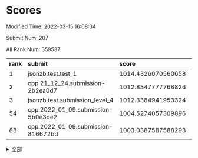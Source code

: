 # Scores

Modified Time: 2022-03-15 16:08:34

Submit Num: 207

All Rank Num: 359537

| rank |               submit               |       score        |       sigma        | pk_num |
| :--- | :--------------------------------- | :----------------- | :----------------- | :----- |
| 1    | jsonzb.test.test_1                 | 1014.4326070560658 | 0.8229113312514345 | 6943   |
| 2    | cpp.21_12_24.submission-2b2ea0d7   | 1012.8347777768826 | 0.7976911935213846 | 6948   |
| 3    | jsonzb.test.submission_level_4     | 1012.3384941953324 | 0.7871914808647381 | 6944   |
| 54   | cpp.2022_01_09.submission-5b0e3de2 | 1004.5274057309896 | 0.7115175173045746 | 6949   |
| 88   | cpp.2022_01_09.submission-816672bd | 1003.0387587588293 | 0.7141536235520073 | 6946   |


<details>
<summary>全部</summary>

| rank |                 submit                 |       score        |       sigma        | pk_num |
| :--- | :------------------------------------- | :----------------- | :----------------- | :----- |
| 1    | jsonzb.test.test_1                     | 1014.4326070560658 | 0.8229113312514345 | 6943   |
| 2    | cpp.21_12_24.submission-2b2ea0d7       | 1012.8347777768826 | 0.7976911935213846 | 6948   |
| 3    | jsonzb.test.submission_level_4         | 1012.3384941953324 | 0.7871914808647381 | 6944   |
| 4    | gobigger.level_3.submission_level_3_43 | 1012.1469227601675 | 0.7869909980764317 | 6945   |
| 5    | gobigger.level_3.submission_level_3_33 | 1011.9264463153739 | 0.7735045213469348 | 6951   |
| 6    | gobigger.level_3.submission_level_3_39 | 1011.551351535858  | 0.7756767657661104 | 6951   |
| 7    | gobigger.level_3.submission_level_3_17 | 1011.3896464052783 | 0.7834836192592037 | 6947   |
| 8    | gobigger.level_3.submission_level_3_20 | 1011.1954703561087 | 0.7566414139494441 | 6948   |
| 9    | gobigger.level_3.submission_level_3_1  | 1011.193843131474  | 0.7687692515029264 | 6947   |
| 10   | gobigger.level_3.submission_level_3_31 | 1011.1166068888623 | 0.7561156612603659 | 6944   |
| 11   | gobigger.level_3.submission_level_3_36 | 1011.0933742486195 | 0.7757084931645393 | 6947   |
| 12   | gobigger.level_3.submission_level_3_49 | 1010.978550859558  | 0.7634018500929242 | 6952   |
| 13   | gobigger.level_3.submission_level_3_12 | 1010.9045159420964 | 0.7687604211773211 | 6948   |
| 14   | gobigger.level_3.submission_level_3_16 | 1010.8496013913345 | 0.7454559936021993 | 6943   |
| 15   | gobigger.level_3.submission_level_3_38 | 1010.7490279721377 | 0.7777702664544336 | 6948   |
| 16   | gobigger.level_3.submission_level_3_8  | 1010.7201515623594 | 0.7747610199729942 | 6951   |
| 17   | gobigger.level_3.submission_level_3_40 | 1010.6034767150143 | 0.763124941472562  | 6949   |
| 18   | gobigger.level_3.submission_level_3_48 | 1010.5114755312414 | 0.7555436928614102 | 6947   |
| 19   | gobigger.level_3.submission_level_3_5  | 1010.5097281339196 | 0.8032521372563657 | 6947   |
| 20   | gobigger.level_3.submission_level_3_6  | 1010.4490325316104 | 0.7588920225764773 | 6947   |
| 21   | gobigger.level_3.submission_level_3_15 | 1010.3386380274791 | 0.765547923623359  | 6949   |
| 22   | gobigger.level_3.submission_level_3_35 | 1010.2129120564002 | 0.745995518350003  | 6946   |
| 23   | gobigger.level_3.submission_level_3_18 | 1010.207901157362  | 0.7685559297633303 | 6950   |
| 24   | gobigger.level_3.submission_level_3_22 | 1010.1693040221801 | 0.7759649026045212 | 6947   |
| 25   | gobigger.level_3.submission_level_3_13 | 1010.1451407678439 | 0.7717562346832544 | 6950   |
| 26   | gobigger.level_3.submission_level_3_14 | 1010.1375128649602 | 0.7381236921418192 | 6947   |
| 27   | gobigger.level_3.submission_level_3_24 | 1010.1098230898486 | 0.7651659777841322 | 6949   |
| 28   | gobigger.level_3.submission_level_3_2  | 1010.1042974450825 | 0.7460154234481725 | 6946   |
| 29   | gobigger.level_3.submission_level_3_42 | 1010.0541623954023 | 0.7461989196624543 | 6943   |
| 30   | gobigger.level_3.submission_level_3_26 | 1010.0220218166895 | 0.7725240480823544 | 6947   |
| 31   | gobigger.level_3.submission_level_3_9  | 1009.9916955367959 | 0.7571337726614782 | 6948   |
| 32   | gobigger.level_3.submission_level_3_27 | 1009.9698782456803 | 0.792900875145265  | 6947   |
| 33   | gobigger.level_3.submission_level_3_4  | 1009.9585784838426 | 0.7704167413503336 | 6944   |
| 34   | gobigger.level_3.submission_level_3_3  | 1009.9209601931797 | 0.7461495996049443 | 6945   |
| 35   | gobigger.level_3.submission_level_3_37 | 1009.8970948299622 | 0.7730745513469538 | 6945   |
| 36   | gobigger.level_3.submission_level_3_10 | 1009.8795074614994 | 0.7411833677836112 | 6943   |
| 37   | gobigger.level_3.submission_level_3_47 | 1009.7919700524513 | 0.7525234172239863 | 6947   |
| 38   | gobigger.level_3.submission_level_3_34 | 1009.7688135955185 | 0.7855237741755285 | 6946   |
| 39   | gobigger.level_3.submission_level_3_44 | 1009.7597233410672 | 0.7550511158826144 | 6948   |
| 40   | gobigger.level_3.submission_level_3_45 | 1009.6574576641892 | 0.7704335195830179 | 6950   |
| 41   | gobigger.level_3.submission_level_3_46 | 1009.6537576406455 | 0.7741611306558117 | 6948   |
| 42   | gobigger.level_3.submission_level_3_23 | 1009.6343354581943 | 0.7693983299679918 | 6949   |
| 43   | gobigger.level_3.submission_level_3_29 | 1009.5652323448401 | 0.7714227827270809 | 6944   |
| 44   | gobigger.level_3.submission_level_3_7  | 1009.5621744677072 | 0.7511598342925099 | 6947   |
| 45   | gobigger.level_3.submission_level_3_32 | 1009.3790877499038 | 0.7680123369953347 | 6949   |
| 46   | gobigger.level_3.submission_level_3_25 | 1009.2864231283257 | 0.7477027692978668 | 6950   |
| 47   | gobigger.level_3.submission_level_3_11 | 1009.2666362547731 | 0.7496673957912848 | 6949   |
| 48   | gobigger.level_3.submission_level_3_30 | 1009.2261668152879 | 0.7626686025822975 | 6950   |
| 49   | gobigger.level_3.submission_level_3_21 | 1009.1897967942823 | 0.7627180165017013 | 6946   |
| 50   | gobigger.level_3.submission_level_3_41 | 1008.8974780847805 | 0.7579490948970593 | 6948   |
| 51   | gobigger.level_3.submission_level_3_28 | 1008.7383126668988 | 0.7446920841565795 | 6949   |
| 52   | gobigger.level_3.submission_level_3_0  | 1008.637302978985  | 0.7447909367962893 | 6952   |
| 53   | gobigger.level_3.submission_level_3_19 | 1008.0542685757061 | 0.737918770413604  | 6948   |
| 54   | cpp.2022_01_09.submission-5b0e3de2     | 1004.5274057309896 | 0.7115175173045746 | 6949   |
| 55   | gobigger.level_1.submission_level_1_13 | 1004.1438846381129 | 0.7237089625017894 | 6946   |
| 56   | gobigger.level_1.submission_level_1_29 | 1004.1245871886758 | 0.7169647096440074 | 6951   |
| 57   | gobigger.level_1.submission_level_1_19 | 1004.0576484880966 | 0.7251755696623464 | 6944   |
| 58   | gobigger.level_1.submission_level_1_15 | 1003.9224285456345 | 0.7178805960385733 | 6951   |
| 59   | gobigger.level_1.submission_level_1_43 | 1003.9087261645083 | 0.7108353443338042 | 6953   |
| 60   | gobigger.level_1.submission_level_1_37 | 1003.843180974824  | 0.7204810696475948 | 6950   |
| 61   | gobigger.level_1.submission_level_1_32 | 1003.8354359839478 | 0.7305151770585545 | 6945   |
| 62   | gobigger.level_1.submission_level_1_1  | 1003.819946507595  | 0.7082200208567577 | 6947   |
| 63   | gobigger.level_1.submission_level_1_20 | 1003.7740338457102 | 0.708171033221933  | 6944   |
| 64   | gobigger.level_1.submission_level_1_5  | 1003.768227583793  | 0.7180062141109073 | 6944   |
| 65   | gobigger.level_1.submission_level_1_17 | 1003.7496652020925 | 0.7326611500931841 | 6949   |
| 66   | gobigger.level_1.submission_level_1_35 | 1003.7085568289116 | 0.7349300823949637 | 6947   |
| 67   | gobigger.level_1.submission_level_1_21 | 1003.6973928992346 | 0.7123514420251491 | 6953   |
| 68   | gobigger.level_1.submission_level_1_18 | 1003.632657775554  | 0.7161621909154796 | 6949   |
| 69   | gobigger.level_1.submission_level_1_22 | 1003.5649696706431 | 0.7126883888020538 | 6946   |
| 70   | gobigger.level_1.submission_level_1_26 | 1003.5543631424956 | 0.711543438624461  | 6942   |
| 71   | gobigger.level_1.submission_level_1_11 | 1003.5442655326209 | 0.7126646543457903 | 6948   |
| 72   | gobigger.level_1.submission_level_1_16 | 1003.5401329793611 | 0.7043561511489149 | 6948   |
| 73   | gobigger.level_1.submission_level_1_4  | 1003.5012770242929 | 0.7185439314638942 | 6949   |
| 74   | gobigger.level_1.submission_level_1_9  | 1003.498981114315  | 0.7151919987737362 | 6948   |
| 75   | gobigger.level_1.submission_level_1_31 | 1003.423461273101  | 0.7078535412528822 | 6946   |
| 76   | gobigger.level_1.submission_level_1_44 | 1003.396651268186  | 0.705210435151509  | 6951   |
| 77   | gobigger.level_1.submission_level_1_40 | 1003.3828069859038 | 0.7213428122408727 | 6949   |
| 78   | gobigger.level_1.submission_level_1_34 | 1003.253206520669  | 0.7207581259642675 | 6945   |
| 79   | gobigger.level_1.submission_level_1_2  | 1003.2512547538796 | 0.7310733592679657 | 6952   |
| 80   | gobigger.level_1.submission_level_1_38 | 1003.162864677887  | 0.7081654711750878 | 6946   |
| 81   | gobigger.level_1.submission_level_1_7  | 1003.1499884878339 | 0.7233440130857756 | 6948   |
| 82   | gobigger.level_1.submission_level_1_42 | 1003.1006145507138 | 0.7192256417121808 | 6939   |
| 83   | gobigger.level_1.submission_level_1_6  | 1003.0985685983779 | 0.7191373087062418 | 6949   |
| 84   | gobigger.level_1.submission_level_1_45 | 1003.0923840480062 | 0.7127066920280607 | 6949   |
| 85   | gobigger.level_1.submission_level_1_14 | 1003.0879461445555 | 0.7107909679543051 | 6952   |
| 86   | gobigger.level_1.submission_level_1_27 | 1003.0803444874725 | 0.7185129048353736 | 6949   |
| 87   | gobigger.level_1.submission_level_1_8  | 1003.0413079847502 | 0.7068744175564491 | 6945   |
| 88   | cpp.2022_01_09.submission-816672bd     | 1003.0387587588293 | 0.7141536235520073 | 6946   |
| 89   | gobigger.level_1.submission_level_1_24 | 1002.9950348936951 | 0.7081665450009715 | 6941   |
| 90   | gobigger.level_1.submission_level_1_48 | 1002.964629381585  | 0.7081526869629542 | 6949   |
| 91   | gobigger.level_1.submission_level_1_25 | 1002.9314622476737 | 0.7121159618863435 | 6949   |
| 92   | gobigger.level_1.submission_level_1_39 | 1002.8688828535628 | 0.711814772663938  | 6950   |
| 93   | gobigger.level_1.submission_level_1_30 | 1002.8543970486819 | 0.7168546861970365 | 6944   |
| 94   | gobigger.level_1.submission_level_1_41 | 1002.8536491222551 | 0.726518036031437  | 6944   |
| 95   | gobigger.level_1.submission_level_1_0  | 1002.8436472817135 | 0.7093248249476026 | 6954   |
| 96   | gobigger.level_1.submission_level_1_23 | 1002.8240205512363 | 0.7129395991687603 | 6945   |
| 97   | gobigger.level_1.submission_level_1_36 | 1002.479797043274  | 0.7170804841272109 | 6953   |
| 98   | gobigger.level_1.submission_level_1_33 | 1002.4743319376524 | 0.7073644748199205 | 6949   |
| 99   | gobigger.level_1.submission_level_1_10 | 1002.4672545322883 | 0.7239461081437327 | 6950   |
| 100  | gobigger.level_1.submission_level_1_47 | 1002.4193261024963 | 0.7087253055927817 | 6949   |
| 101  | gobigger.level_1.submission_level_1_12 | 1002.312454509096  | 0.7091586538416198 | 6939   |
| 102  | gobigger.level_1.submission_level_1_49 | 1002.3088583503344 | 0.7242266470833196 | 6950   |
| 103  | gobigger.level_1.submission_level_1_28 | 1002.2232242299468 | 0.7061285835283352 | 6944   |
| 104  | gobigger.level_1.submission_level_1_46 | 1002.1990510967518 | 0.7193660282065902 | 6951   |
| 105  | gobigger.level_1.submission_level_1_3  | 1002.0404350407943 | 0.7078351641795644 | 6946   |
| 106  | gobigger.random.submission_random_23   | 997.7716692491788  | 0.6989764545211771 | 6943   |
| 107  | gobigger.random.submission_random_48   | 997.5958011897088  | 0.715573401187631  | 6950   |
| 108  | gobigger.random.submission_random_19   | 997.1681563562458  | 0.702939009053048  | 6950   |
| 109  | gobigger.random.submission_random_27   | 996.9863415731381  | 0.7086043474765216 | 6953   |
| 110  | gobigger.random.submission_random_20   | 996.7968476139756  | 0.7066517299799289 | 6943   |
| 111  | gobigger.random.submission_random_33   | 996.7822346746717  | 0.7047292391451304 | 6950   |
| 112  | gobigger.random.submission_random_9    | 996.688066913064   | 0.709400612054256  | 6946   |
| 113  | gobigger.random.submission_random_22   | 996.6502960613154  | 0.7169456179408885 | 6954   |
| 114  | gobigger.random.submission_random_34   | 996.5063875243081  | 0.7160670689295454 | 6946   |
| 115  | gobigger.random.submission_random_6    | 996.4638426408897  | 0.7103527629181366 | 6951   |
| 116  | gobigger.random.submission_random_36   | 996.4140649664615  | 0.7084003277139445 | 6950   |
| 117  | gobigger.random.submission_random_29   | 996.3928434792357  | 0.7058837924751189 | 6948   |
| 118  | gobigger.random.submission_random_25   | 996.3386005230559  | 0.7114080781267429 | 6946   |
| 119  | gobigger.random.submission_random_43   | 996.3363602173392  | 0.7143369440557661 | 6951   |
| 120  | gobigger.random.submission_random_46   | 996.3206815122118  | 0.7088750825052683 | 6945   |
| 121  | gobigger.random.submission_random_17   | 996.2554508405703  | 0.7061386470665746 | 6945   |
| 122  | gobigger.random.submission_random_30   | 996.1646563564009  | 0.7227034802429911 | 6947   |
| 123  | gobigger.random.submission_random_21   | 996.117591214792   | 0.7200762795889418 | 6950   |
| 124  | gobigger.random.submission_random_13   | 996.0746692533442  | 0.7112225249262262 | 6946   |
| 125  | gobigger.random.submission_random_15   | 996.0715451595302  | 0.711590217060132  | 6947   |
| 126  | gobigger.random.submission_random_7    | 996.0622798741276  | 0.7164074907207135 | 6949   |
| 127  | gobigger.random.submission_random_37   | 996.0152904384134  | 0.7049571681779325 | 6943   |
| 128  | gobigger.random.submission_random_4    | 995.9811229615267  | 0.7096411815232714 | 6946   |
| 129  | gobigger.random.submission_random_14   | 995.9557251480496  | 0.6976334527498116 | 6953   |
| 130  | gobigger.random.submission_random_10   | 995.9524487510024  | 0.7212162321056731 | 6945   |
| 131  | gobigger.random.submission_random_39   | 995.9457679393404  | 0.7085802338844286 | 6947   |
| 132  | gobigger.random.submission_random_41   | 995.9134405677793  | 0.7131143296803343 | 6944   |
| 133  | gobigger.random.submission_random_5    | 995.8888221736639  | 0.7133058040680164 | 6942   |
| 134  | gobigger.random.submission_random_47   | 995.8812815530946  | 0.7026839971312406 | 6949   |
| 135  | gobigger.random.submission_random_3    | 995.867704226087   | 0.6944123909358083 | 6946   |
| 136  | gobigger.random.submission_random_18   | 995.8337518174312  | 0.7130943316138649 | 6953   |
| 137  | gobigger.random.submission_random_42   | 995.8154844578319  | 0.6991814083689727 | 6950   |
| 138  | gobigger.random.submission_random_0    | 995.735275749345   | 0.7008493515927184 | 6951   |
| 139  | gobigger.random.submission_random_44   | 995.7218559503651  | 0.7305206582479592 | 6947   |
| 140  | gobigger.random.submission_random_38   | 995.7097792082365  | 0.7071436941331886 | 6946   |
| 141  | gobigger.random.submission_random_31   | 995.6838518742743  | 0.7032689809177157 | 6947   |
| 142  | gobigger.random.submission_random_49   | 995.6115886176203  | 0.7110646110390092 | 6948   |
| 143  | gobigger.random.submission_random_1    | 995.5743055472583  | 0.718303784565063  | 6946   |
| 144  | gobigger.random.submission_random_8    | 995.527824610959   | 0.7085944490364929 | 6949   |
| 145  | gobigger.random.submission_random_24   | 995.4792774394859  | 0.7128499782817357 | 6948   |
| 146  | gobigger.random.submission_random_26   | 995.4749962573327  | 0.7066757063839103 | 6942   |
| 147  | gobigger.random.submission_random_32   | 995.4670887052713  | 0.7348947105029338 | 6948   |
| 148  | gobigger.random.submission_random_16   | 995.4521767569439  | 0.7167514561114195 | 6949   |
| 149  | gobigger.random.submission_random_12   | 995.437120215399   | 0.7154610212051902 | 6946   |
| 150  | gobigger.random.submission_random_35   | 995.3613820233551  | 0.7017546180512185 | 6946   |
| 151  | gobigger.random.submission_random_40   | 995.3558205289366  | 0.711571287518195  | 6946   |
| 152  | gobigger.random.submission_random_11   | 995.2267587375318  | 0.7046504167954339 | 6947   |
| 153  | gobigger.level_2.submission_level_2_49 | 995.141547522652   | 0.7414579328737261 | 6949   |
| 154  | gobigger.random.submission_random_45   | 995.0622248558922  | 0.7147258301007475 | 6951   |
| 155  | gobigger.random.submission_random_28   | 994.8730417106707  | 0.7211218270890605 | 6945   |
| 156  | gobigger.random.submission_random_2    | 994.7598587152437  | 0.727577095124056  | 6941   |
| 157  | gobigger.level_2.submission_level_2_41 | 994.7003466291031  | 0.719737194337284  | 6952   |
| 158  | gobigger.level_2.submission_level_2_33 | 993.7247611416354  | 0.7243298608960183 | 6949   |
| 159  | gobigger.level_2.submission_level_2_29 | 993.5279814713019  | 0.7323136158710485 | 6945   |
| 160  | gobigger.level_2.submission_level_2_28 | 993.2047731022662  | 0.7437835250891333 | 6950   |
| 161  | gobigger.level_2.submission_level_2_40 | 993.0178866411151  | 0.743293927677998  | 6949   |
| 162  | gobigger.level_2.submission_level_2_10 | 992.8178320003767  | 0.7270268266264239 | 6946   |
| 163  | gobigger.level_2.submission_level_2_42 | 992.8096664455571  | 0.7532216673505816 | 6947   |
| 164  | gobigger.level_2.submission_level_2_20 | 992.7940755796648  | 0.7335641819668227 | 6952   |
| 165  | gobigger.level_2.submission_level_2_34 | 992.7169452357824  | 0.7564681771134426 | 6947   |
| 166  | gobigger.level_2.submission_level_2_47 | 992.7062779290435  | 0.7383926674512343 | 6952   |
| 167  | gobigger.level_2.submission_level_2_2  | 992.6372757138524  | 0.7445498765592489 | 6942   |
| 168  | gobigger.level_2.submission_level_2_9  | 992.614576612729   | 0.7455431910260488 | 6948   |
| 169  | gobigger.level_2.submission_level_2_19 | 992.586835806366   | 0.7488342067305583 | 6947   |
| 170  | gobigger.level_2.submission_level_2_27 | 992.5553245912629  | 0.7513779185217897 | 6952   |
| 171  | gobigger.level_2.submission_level_2_46 | 992.5155445633419  | 0.746385956532831  | 6943   |
| 172  | gobigger.level_2.submission_level_2_44 | 992.4830826808923  | 0.7548556435302095 | 6948   |
| 173  | gobigger.level_2.submission_level_2_6  | 992.4267744642408  | 0.7556406964150891 | 6948   |
| 174  | gobigger.level_2.submission_level_2_22 | 992.4111026896288  | 0.7413566403938738 | 6951   |
| 175  | gobigger.level_2.submission_level_2_43 | 992.2565190322734  | 0.7527881675654481 | 6952   |
| 176  | gobigger.level_2.submission_level_2_23 | 992.2040372634909  | 0.7325965146526893 | 6949   |
| 177  | gobigger.level_2.submission_level_2_14 | 992.175957909321   | 0.7375637813417855 | 6945   |
| 178  | gobigger.level_2.submission_level_2_13 | 992.1566076449062  | 0.7398885701870442 | 6944   |
| 179  | gobigger.level_2.submission_level_2_11 | 992.14139102809    | 0.7352069841709403 | 6945   |
| 180  | gobigger.level_2.submission_level_2_12 | 992.0950180903252  | 0.7549281707772332 | 6950   |
| 181  | gobigger.level_2.submission_level_2_36 | 992.0034517992042  | 0.7362969301812359 | 6945   |
| 182  | gobigger.level_2.submission_level_2_45 | 991.9016567556833  | 0.7556157731055567 | 6949   |
| 183  | gobigger.level_2.submission_level_2_16 | 991.9007446765746  | 0.7459843575824344 | 6943   |
| 184  | gobigger.level_2.submission_level_2_0  | 991.8947946379999  | 0.7561152149293369 | 6947   |
| 185  | gobigger.level_2.submission_level_2_15 | 991.7617737889169  | 0.7469510828633089 | 6945   |
| 186  | gobigger.level_2.submission_level_2_7  | 991.7329079226616  | 0.7451398852431719 | 6948   |
| 187  | gobigger.level_2.submission_level_2_30 | 991.7213383621653  | 0.739684807857603  | 6948   |
| 188  | gobigger.level_2.submission_level_2_31 | 991.6033597196804  | 0.738572538697194  | 6946   |
| 189  | gobigger.level_2.submission_level_2_17 | 991.494717850416   | 0.7365910895429312 | 6946   |
| 190  | gobigger.level_2.submission_level_2_3  | 991.417961974882   | 0.7455002389201443 | 6947   |
| 191  | gobigger.level_2.submission_level_2_26 | 991.3111478517843  | 0.742955179838797  | 6951   |
| 192  | gobigger.level_2.submission_level_2_38 | 991.299983757096   | 0.7577299818221833 | 6947   |
| 193  | gobigger.level_2.submission_level_2_18 | 991.2859858421573  | 0.7592514850442852 | 6948   |
| 194  | gobigger.level_2.submission_level_2_8  | 991.284090996597   | 0.7459366336769628 | 6950   |
| 195  | gobigger.level_2.submission_level_2_24 | 991.2416049638092  | 0.7464616509471984 | 6949   |
| 196  | gobigger.level_2.submission_level_2_1  | 991.2136724184793  | 0.7764361079911491 | 6947   |
| 197  | gobigger.level_2.submission_level_2_39 | 991.0779817560508  | 0.7660938112193937 | 6950   |
| 198  | gobigger.level_2.submission_level_2_5  | 991.052411551375   | 0.7665735708064186 | 6943   |
| 199  | gobigger.level_2.submission_level_2_21 | 990.870397032153   | 0.7851503772359321 | 6949   |
| 200  | gobigger.level_2.submission_level_2_4  | 990.7683661497786  | 0.7509985308995974 | 6950   |
| 201  | gobigger.level_2.submission_level_2_32 | 990.7410814718029  | 0.7602047737737114 | 6947   |
| 202  | gobigger.level_2.submission_level_2_35 | 990.7302689796069  | 0.7621421958613924 | 6948   |
| 203  | gobigger.level_2.submission_level_2_37 | 990.5343287573497  | 0.7860959354205146 | 6948   |
| 204  | gobigger.level_2.submission_level_2_25 | 990.383851039933   | 0.7740030787676414 | 6947   |
| 205  | gobigger.level_2.submission_level_2_48 | 990.3110286999688  | 0.7528410760923013 | 6950   |
| 206  | gobigger.none.submission_none_0        | 978.9310663985772  | 1.257641848054071  | 6951   |
| 207  | gobigger.none.submission_none_1        | 974.6142385491319  | 1.5775176534359125 | 6950   |

</details>